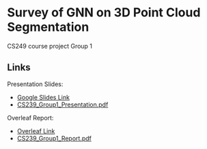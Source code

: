# Survey of GNN on 3D Point Cloud Segmentation
CS249 course project Group 1

## Links
Presentation Slides:
- [Google Slides Link](https://docs.google.com/presentation/d/19TYVHsklaDaveOixv93qcWfy2BNE9tSaR0F59Ma2ILo/edit?usp=sharing)
- [CS239\_Group1\_Presentation.pdf](CS239_Group1_Presentation.pdf)

Overleaf Report:
- [Overleaf Link](https://www.overleaf.com/read/mybhkcntbcfk)
- [CS239\_Group1\_Report.pdf](CS239_Group1_Report.pdf)
